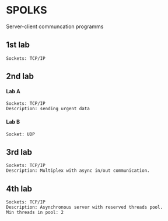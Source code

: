# SPOLKS
Server-client communcation programms

## 1st lab
```
Sockets: TCP/IP
```

## 2nd lab

#### Lab A
```
Sockets: TCP/IP
Description: sending urgent data
```
#### Lab B
```
Socket: UDP
```

## 3rd lab
```
Sockets: TCP/IP
Description: Multiplex with async in/out communication.  
```

## 4th lab
```
Sockets: TCP/IP
Description: Asynchronous server with reserved threads pool. 
Min threads in pool: 2
```
